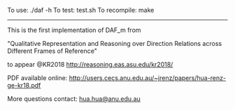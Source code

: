 To use: ./daf -h
To test: test.sh
To recompile: make

---------------------------------------------------------------------------
This is the first implementation of DAF_m from

"Qualitative Representation and
Reasoning over Direction Relations across Different Frames of Reference"  

to appear @KR2018 http://reasoning.eas.asu.edu/kr2018/

PDF available online:
http://users.cecs.anu.edu.au/~jrenz/papers/hua-renz-ge-kr18.pdf

More questions contact:
hua.hua@anu.edu.au
